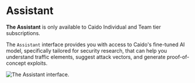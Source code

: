 # Assistant

<ProContainer>
<b>The Assistant</b> is only available to Caido Individual and Team tier subscriptions.
</ProContainer>

The `Assistant` interface provides you with access to Caido's fine-tuned AI model, specifically tailored for security research, that can help you understand traffic elements, suggest attack vectors, and generate proof-of-concept exploits.

<img alt="The Assistant interface." src="/_images/assistant_interface.png" center>
